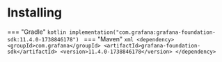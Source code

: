 # Installing

=== "Gradle"
    ```kotlin
    implementation("com.grafana:grafana-foundation-sdk:11.4.0-1738846178")
    ```
=== "Maven"
    ```xml
    <dependency>
        <groupId>com.grafana</groupId>
        <artifactId>grafana-foundation-sdk</artifactId>
        <version>11.4.0-1738846178</version>
    </dependency>
    ```
